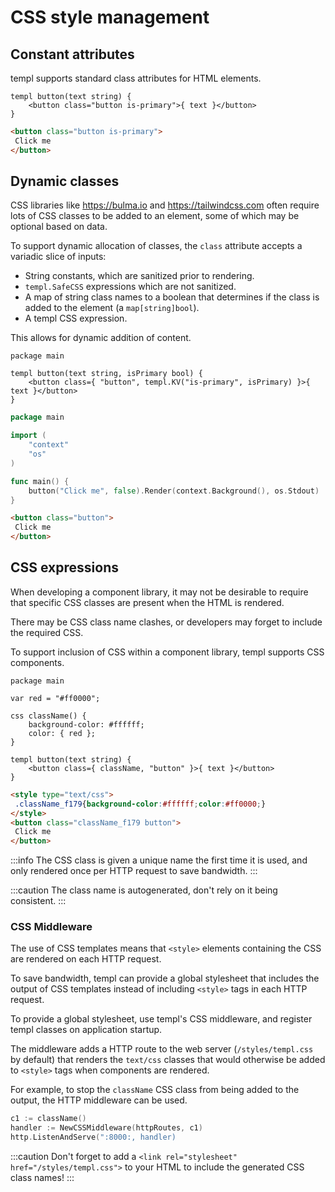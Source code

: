 # CSS style management

## Constant attributes

templ supports standard class attributes for HTML elements.

```templ
templ button(text string) {
	<button class="button is-primary">{ text }</button>
}
```

```html title="Output"
<button class="button is-primary">
 Click me
</button>
```

## Dynamic classes

CSS libraries like https://bulma.io and https://tailwindcss.com often require lots of CSS classes to be added to an element, some of which may be optional based on data.

To support dynamic allocation of classes, the `class` attribute accepts a variadic slice of inputs:

* String constants, which are sanitized prior to rendering.
* `templ.SafeCSS` expressions which are not sanitized.
* A map of string class names to a boolean that determines if the class is added to the element (a `map[string]bool`).
* A templ CSS expression.

This allows for dynamic addition of content.

```templ title="component.templ"
package main

templ button(text string, isPrimary bool) {
	<button class={ "button", templ.KV("is-primary", isPrimary) }>{ text }</button>
}
```

```go title="main.go"
package main

import (
	"context"
	"os"
)

func main() {
	button("Click me", false).Render(context.Background(), os.Stdout)
}
```

```html title="Output"
<button class="button">
 Click me
</button>
```

## CSS expressions

When developing a component library, it may not be desirable to require that specific CSS classes are present when the HTML is rendered.

There may be CSS class name clashes, or developers may forget to include the required CSS.

To support inclusion of CSS within a component library, templ supports CSS components.

```templ title="component.templ"
package main

var red = "#ff0000";

css className() {
	background-color: #ffffff;
	color: { red };
}

templ button(text string) {
	<button class={ className, "button" }>{ text }</button>
}
```

```html title="Output"
<style type="text/css">
 .className_f179{background-color:#ffffff;color:#ff0000;}
</style>
<button class="className_f179 button">
 Click me
</button>
```

:::info
The CSS class is given a unique name the first time it is used, and only rendered once per HTTP request to save bandwidth.
:::

:::caution
The class name is autogenerated, don't rely on it being consistent.
:::

### CSS Middleware

The use of CSS templates means that `<style>` elements containing the CSS are rendered on each HTTP request.

To save bandwidth, templ can provide a global stylesheet that includes the output of CSS templates instead of including `<style>` tags in each HTTP request.

To provide a global stylesheet, use templ's CSS middleware, and register templ classes on application startup.

The middleware adds a HTTP route to the web server (`/styles/templ.css` by default) that renders the `text/css` classes that would otherwise be added to `<style>` tags when components are rendered. 

For example, to stop the `className` CSS class from being added to the output, the HTTP middleware can be used.

```go
c1 := className()
handler := NewCSSMiddleware(httpRoutes, c1)
http.ListenAndServe(":8000:, handler)
```

:::caution
Don't forget to add a `<link rel="stylesheet" href="/styles/templ.css">` to your HTML to include the generated CSS class names!
:::
